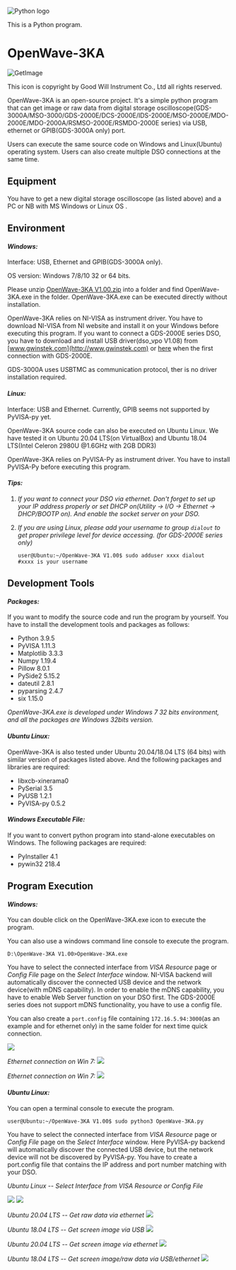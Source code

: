 ![Python logo](/image/python-logo.png)

This is a Python program.




# OpenWave-3KA

![GetImage](/image/OpenWave256x256.jpg)

This icon is copyright by Good Will Instrument Co., Ltd all rights reserved.



OpenWave-3KA is an open-source project. It's a simple python program that can get image or raw data from digital storage oscilloscope(GDS-3000A/MSO-3000/GDS-2000E/DCS-2000E/IDS-2000E/MSO-2000E/MDO-2000E/MDO-2000A/RSMSO-2000E/RSMDO-2000E series) via USB, ethernet or GPIB(GDS-3000A only) port. 

Users can execute the same source code on Windows and Linux(Ubuntu) operating system. Users can also create multiple DSO connections at the same time.


## Equipment
You have to get a new digital storage oscilloscope (as listed above) and a PC or NB with MS Windows or Linux OS .




## Environment

#### _Windows:_

Interface: USB, Ethernet and GPIB(GDS-3000A only).

OS version: Windows 7/8/10 32 or 64 bits. 

Please unzip [OpenWave-3KA V1.00.zip](/exe/OpenWave-3KA_V1.00.zip) into a folder and find OpenWave-3KA.exe in the folder. OpenWave-3KA.exe can be executed directly without installation.

OpenWave-3KA relies on NI-VISA as instrument driver. You have to download NI-VISA from NI website and install it on your Windows before executing this program. If you want to connect a GDS-2000E series DSO, you have to download and install USB driver(dso_vpo V1.08) from [www.gwinstek.com](http://www.gwinstek.com) or [here](/dso_vpo_v108.zip) when the first connection with GDS-2000E.

GDS-3000A uses USBTMC as communication protocol, ther is no driver installation required.


#### _Linux:_

Interface: USB and Ethernet. Currently, GPIB seems not supported by PyVISA-py yet.

OpenWave-3KA source code can also be executed on Ubuntu Linux. We have tested it on Ubuntu 20.04 LTS(on VirtualBox) and Ubuntu 18.04 LTS(Intel Celeron 2980U @1.6GHz with 2GB DDR3)

OpenWave-3KA relies on PyVISA-Py as instrument driver. You have to install PyVISA-Py before executing this program.





#### _Tips:_

1.  *If you want to connect your DSO via ethernet. Don't forget to set up your IP address properly or set DHCP on(Utility -> I/O -> Ethernet -> DHCP/BOOTP on).  And enable the socket server on your DSO.*

2.  *If you are using Linux, please add your username to group ```dialout``` to get proper privilege level for device accessing. (for GDS-2000E series only)*
    ```
    user@Ubuntu:~/OpenWave-3KA V1.00$ sudo adduser xxxx dialout     #xxxx is your username
    ```



## Development Tools
#### _Packages:_
   If you want to modify the source code and run the program by yourself. You have to install the development tools and packages as follows:
   * Python 3.9.5
   * PyVISA 1.11.3
   * Matplotlib 3.3.3
   * Numpy 1.19.4
   * Pillow 8.0.1
   * PySide2 5.15.2
   * dateutil 2.8.1
   * pyparsing 2.4.7
   * six 1.15.0

 *OpenWave-3KA.exe is developed under Windows 7 32 bits environment, and all the packages are Windows 32bits version.*


#### _Ubuntu Linux:_
   OpenWave-3KA is also tested under Ubuntu 20.04/18.04 LTS (64 bits) with similar version of packages listed above.  And the following packages and libraries are required:
   * libxcb-xinerama0
   * PySerial 3.5
   * PyUSB 1.2.1
   * PyVISA-py 0.5.2

#### _Windows Executable File:_
   If you want to convert python program into stand-alone executables on Windows. The following packages are required:
   * PyInstaller 4.1
   * pywin32 218.4



   
## Program Execution

#### _Windows:_
You can double click on the OpenWave-3KA.exe icon to execute the program. 

You can also use a windows command line console to execute the program.
```
D:\OpenWave-3KA V1.00>OpenWave-3KA.exe
```

You have to select the connected interface from _VISA Resource_ page or _Config File_ page on the _Select Interface_ window. NI-VISA backend will automatically discover the connected USB device and the network device(with mDNS capability). In order to enable the mDNS capability, you have to enable Web Server function on your DSO first.  The GDS-2000E series does not support mDNS functionality, you have to use a config file.

You can also create a `port.config` file containing `172.16.5.94:3000`(as an example and for ethernet only) in the same folder for next time quick connection.



![](/image/Win7_Screenshot1.png)


_Ethernet connection on Win 7:_
![](/image/Win7_Screenshot2.png)


_Ethernet connection on Win 7:_
![](/image/Win7_Screenshot3.png)



#### _Ubuntu Linux:_
You can open a terminal console to execute the program.
```
user@Ubuntu:~/OpenWave-3KA V1.00$ sudo python3 OpenWave-3KA.py
```

You have to select the connected interface from _VISA Resource_ page or _Config File_ page on the _Select Interface_ window. Here PyVISA-py backend will automatically discover the connected USB device, but the network device will not be discovered by PyVISA-py. You have to create a port.config file that contains the IP address and port number matching with your DSO.



_Ubuntu Linux -- Select Interface from VISA Resource or Config File_

![](/image/Ubuntu18.04_1.png)           ![](/image/Ubuntu18.04_2.png)




_Ubuntu 20.04 LTS -- Get raw data via ethernet_
![](/image/Ubuntu20.04_1.png)


_Ubuntu 18.04 LTS -- Get screen image via USB_
![](/image/Ubuntu18.04_3.png)


_Ubuntu 20.04 LTS -- Get screen image via ethernet_
![](/image/Ubuntu20.04_2.png)


_Ubuntu 18.04 LTS -- Get screen image/raw data via USB/ethernet_
![](/image/Ubuntu18.04_4.png)



